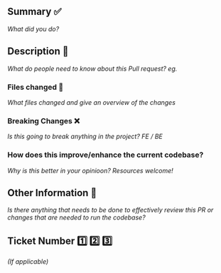 ## Summary ✅
*What did you do?*

## Description 📃
*What do people need to know about this Pull request? eg.*

### Files changed 📁
*What files changed and give an overview of the changes*

### Breaking Changes ❌  
*Is this going to break anything in the project? FE / BE*

### How does this improve/enhance the current codebase? 
*Why is this better in your opinioon? Resources welcome!*

## Other Information  📝
*Is there anything that needs to be done to effectively review this PR or changes that are needed to run the codebase?*

## Ticket Number 1️⃣ 2️⃣ 3️⃣ 
*(If applicable)*
